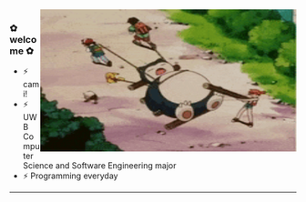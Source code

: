 
<img align="right" width="450" height="250" src="https://github.com/clacy360/clacy360/blob/main/snrlx.gif">

### ✿ welcome ✿
* ⚡ cami!
* ⚡ UWB Computer Science and Software Engineering major  
* ⚡ Programming everyday





---

<!--
![](https://github.com/clacy360/clacy360/blob/main/snrlx.gif)
**clacy360/clacy360** is a ✨ _special_ ✨ repository because its `README.md` (this file) appears on your GitHub profile.

Here are some ideas to get you started:

- 🔭 I’m currently working on ...
- 🌱 I’m currently learning ...
- 👯 I’m looking to collaborate on ...
- 🤔 I’m looking for help with ...
- 💬 Ask me about ...
- 📫 How to reach me: ...
- 😄 Pronouns: ...
- ⚡ Fun fact: ...
-->
